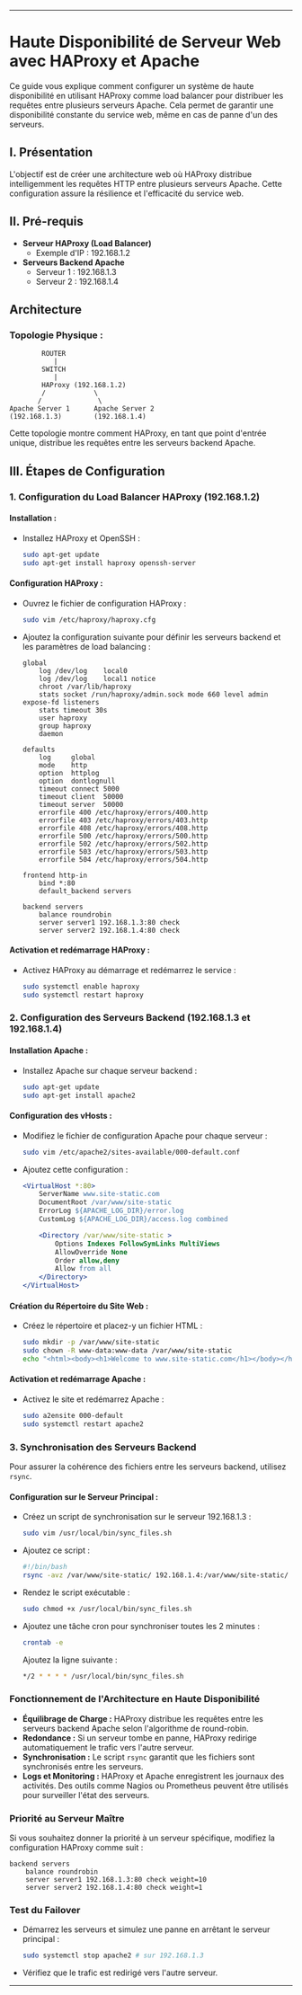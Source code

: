 
---

# **Haute Disponibilité de Serveur Web avec HAProxy et Apache**

Ce guide vous explique comment configurer un système de haute disponibilité en utilisant HAProxy comme load balancer pour distribuer les requêtes entre plusieurs serveurs Apache. Cela permet de garantir une disponibilité constante du service web, même en cas de panne d'un des serveurs.

## **I. Présentation**
L'objectif est de créer une architecture web où HAProxy distribue intelligemment les requêtes HTTP entre plusieurs serveurs Apache. Cette configuration assure la résilience et l'efficacité du service web.

## **II. Pré-requis**
- **Serveur HAProxy (Load Balancer)**
  - Exemple d'IP : 192.168.1.2
- **Serveurs Backend Apache**
  - Serveur 1 : 192.168.1.3
  - Serveur 2 : 192.168.1.4

## **Architecture**

### **Topologie Physique :**

```
        ROUTER 
           |
        SWITCH
           |
        HAProxy (192.168.1.2)
        /            \
       /              \
Apache Server 1      Apache Server 2
(192.168.1.3)        (192.168.1.4)
```

Cette topologie montre comment HAProxy, en tant que point d'entrée unique, distribue les requêtes entre les serveurs backend Apache.

## **III. Étapes de Configuration**

### 1. **Configuration du Load Balancer HAProxy (192.168.1.2)**

#### **Installation :**
- Installez HAProxy et OpenSSH :
  ```bash
  sudo apt-get update
  sudo apt-get install haproxy openssh-server
  ```

#### **Configuration HAProxy :**
- Ouvrez le fichier de configuration HAProxy :
  ```bash
  sudo vim /etc/haproxy/haproxy.cfg
  ```
- Ajoutez la configuration suivante pour définir les serveurs backend et les paramètres de load balancing :
  ```haproxy
  global
      log /dev/log    local0
      log /dev/log    local1 notice
      chroot /var/lib/haproxy
      stats socket /run/haproxy/admin.sock mode 660 level admin expose-fd listeners
      stats timeout 30s
      user haproxy
      group haproxy
      daemon

  defaults
      log     global
      mode    http
      option  httplog
      option  dontlognull
      timeout connect 5000
      timeout client  50000
      timeout server  50000
      errorfile 400 /etc/haproxy/errors/400.http
      errorfile 403 /etc/haproxy/errors/403.http
      errorfile 408 /etc/haproxy/errors/408.http
      errorfile 500 /etc/haproxy/errors/500.http
      errorfile 502 /etc/haproxy/errors/502.http
      errorfile 503 /etc/haproxy/errors/503.http
      errorfile 504 /etc/haproxy/errors/504.http

  frontend http-in
      bind *:80
      default_backend servers

  backend servers
      balance roundrobin
      server server1 192.168.1.3:80 check
      server server2 192.168.1.4:80 check
  ```

#### **Activation et redémarrage HAProxy :**
- Activez HAProxy au démarrage et redémarrez le service :
  ```bash
  sudo systemctl enable haproxy
  sudo systemctl restart haproxy
  ```

### 2. **Configuration des Serveurs Backend (192.168.1.3 et 192.168.1.4)**

#### **Installation Apache :**
- Installez Apache sur chaque serveur backend :
  ```bash
  sudo apt-get update
  sudo apt-get install apache2
  ```

#### **Configuration des vHosts :**
- Modifiez le fichier de configuration Apache pour chaque serveur :
  ```bash
  sudo vim /etc/apache2/sites-available/000-default.conf
  ```
- Ajoutez cette configuration :
  ```apache
  <VirtualHost *:80>
      ServerName www.site-static.com
      DocumentRoot /var/www/site-static
      ErrorLog ${APACHE_LOG_DIR}/error.log
      CustomLog ${APACHE_LOG_DIR}/access.log combined

      <Directory /var/www/site-static >
          Options Indexes FollowSymLinks MultiViews
          AllowOverride None
          Order allow,deny
          Allow from all
      </Directory>
  </VirtualHost>
  ```

#### **Création du Répertoire du Site Web :**
- Créez le répertoire et placez-y un fichier HTML :
  ```bash
  sudo mkdir -p /var/www/site-static
  sudo chown -R www-data:www-data /var/www/site-static
  echo "<html><body><h1>Welcome to www.site-static.com</h1></body></html>" | sudo tee /var/www/site-static/index.html
  ```

#### **Activation et redémarrage Apache :**
- Activez le site et redémarrez Apache :
  ```bash
  sudo a2ensite 000-default
  sudo systemctl restart apache2
  ```

### 3. **Synchronisation des Serveurs Backend**

Pour assurer la cohérence des fichiers entre les serveurs backend, utilisez `rsync`.

#### **Configuration sur le Serveur Principal :**
- Créez un script de synchronisation sur le serveur 192.168.1.3 :
  ```bash
  sudo vim /usr/local/bin/sync_files.sh
  ```
- Ajoutez ce script :
  ```bash
  #!/bin/bash
  rsync -avz /var/www/site-static/ 192.168.1.4:/var/www/site-static/
  ```
- Rendez le script exécutable :
  ```bash
  sudo chmod +x /usr/local/bin/sync_files.sh
  ```
- Ajoutez une tâche cron pour synchroniser toutes les 2 minutes :
  ```bash
  crontab -e
  ```
  Ajoutez la ligne suivante :
  ```bash
  */2 * * * * /usr/local/bin/sync_files.sh
  ```

### **Fonctionnement de l'Architecture en Haute Disponibilité**

- **Équilibrage de Charge :** HAProxy distribue les requêtes entre les serveurs backend Apache selon l'algorithme de round-robin.
- **Redondance :** Si un serveur tombe en panne, HAProxy redirige automatiquement le trafic vers l'autre serveur.
- **Synchronisation :** Le script `rsync` garantit que les fichiers sont synchronisés entre les serveurs.
- **Logs et Monitoring :** HAProxy et Apache enregistrent les journaux des activités. Des outils comme Nagios ou Prometheus peuvent être utilisés pour surveiller l'état des serveurs.

### **Priorité au Serveur Maître**

Si vous souhaitez donner la priorité à un serveur spécifique, modifiez la configuration HAProxy comme suit :

```haproxy
backend servers
    balance roundrobin
    server server1 192.168.1.3:80 check weight=10
    server server2 192.168.1.4:80 check weight=1
```

### **Test du Failover**

- Démarrez les serveurs et simulez une panne en arrêtant le serveur principal :
  ```bash
  sudo systemctl stop apache2 # sur 192.168.1.3
  ```
- Vérifiez que le trafic est redirigé vers l'autre serveur.

---